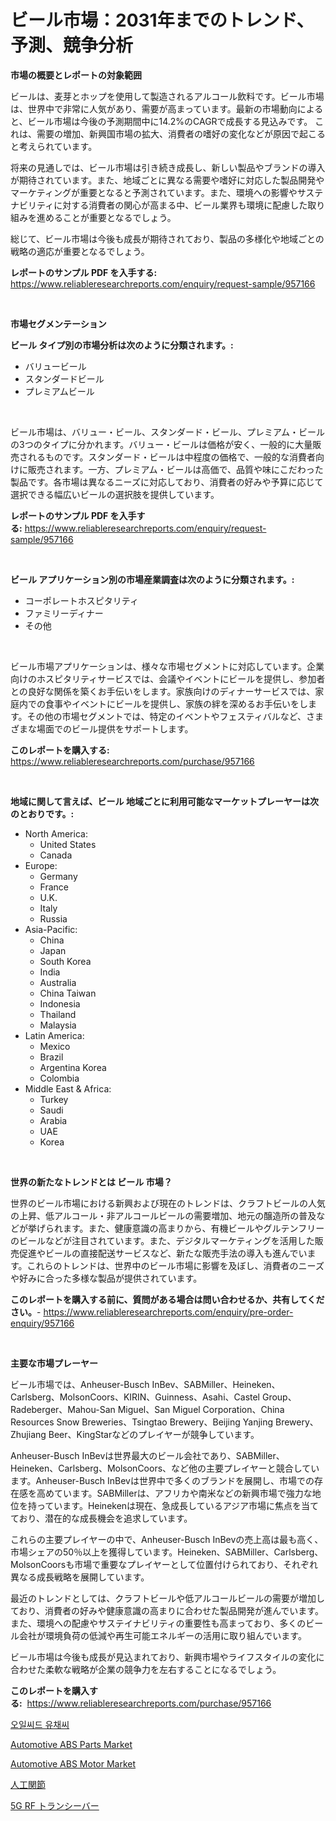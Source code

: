 <p><h1>ビール市場：2031年までのトレンド、予測、競争分析</h1></p><p><strong>市場の概要とレポートの対象範囲</strong></p>
<p><p>ビールは、麦芽とホップを使用して製造されるアルコール飲料です。ビール市場は、世界中で非常に人気があり、需要が高まっています。最新の市場動向によると、ビール市場は今後の予測期間中に14.2%のCAGRで成長する見込みです。 これは、需要の増加、新興国市場の拡大、消費者の嗜好の変化などが原因で起こると考えられています。</p><p>将来の見通しでは、ビール市場は引き続き成長し、新しい製品やブランドの導入が期待されています。また、地域ごとに異なる需要や嗜好に対応した製品開発やマーケティングが重要となると予測されています。また、環境への影響やサステナビリティに対する消費者の関心が高まる中、ビール業界も環境に配慮した取り組みを進めることが重要となるでしょう。</p><p>総じて、ビール市場は今後も成長が期待されており、製品の多様化や地域ごとの戦略の適応が重要となるでしょう。</p></p>
<p><strong>レポートのサンプル PDF を入手する:</strong> <a href="https://www.reliableresearchreports.com/enquiry/request-sample/957166">https://www.reliableresearchreports.com/enquiry/request-sample/957166</a></p>
<p>&nbsp;</p>
<p><strong>市場セグメンテーション</strong></p>
<p><strong>ビール タイプ別の市場分析は次のように分類されます。:</strong></p>
<p><ul><li>バリュービール</li><li>スタンダードビール</li><li>プレミアムビール</li></ul></p>
<p>&nbsp;</p>
<p><p>ビール市場は、バリュー・ビール、スタンダード・ビール、プレミアム・ビールの3つのタイプに分かれます。バリュー・ビールは価格が安く、一般的に大量販売されるものです。スタンダード・ビールは中程度の価格で、一般的な消費者向けに販売されます。一方、プレミアム・ビールは高価で、品質や味にこだわった製品です。各市場は異なるニーズに対応しており、消費者の好みや予算に応じて選択できる幅広いビールの選択肢を提供しています。</p></p>
<p><strong>レポートのサンプル PDF を入手する:</strong>&nbsp;<a href="https://www.reliableresearchreports.com/enquiry/request-sample/957166">https://www.reliableresearchreports.com/enquiry/request-sample/957166</a></p>
<p>&nbsp;</p>
<p><strong> ビール アプリケーション別の市場産業調査は次のように分類されます。:</strong></p>
<p><ul><li>コーポレートホスピタリティ</li><li>ファミリーディナー</li><li>その他</li></ul></p>
<p>&nbsp;</p>
<p><p>ビール市場アプリケーションは、様々な市場セグメントに対応しています。企業向けのホスピタリティサービスでは、会議やイベントにビールを提供し、参加者との良好な関係を築くお手伝いをします。家族向けのディナーサービスでは、家庭内での食事やイベントにビールを提供し、家族の絆を深めるお手伝いをします。その他の市場セグメントでは、特定のイベントやフェスティバルなど、さまざまな場面でのビール提供をサポートします。</p></p>
<p><strong>このレポートを購入する:</strong>&nbsp; <a href="https://www.reliableresearchreports.com/purchase/957166">https://www.reliableresearchreports.com/purchase/957166</a></p>
<p>&nbsp;</p>
<p><strong>地域に関して言えば、ビール 地域ごとに利用可能なマーケットプレーヤーは次のとおりです。:</strong></p>
<p><ul>
    <li>
        North America:
        <ul>
            <li>United States</li>
            <li>Canada</li>
        </ul>
    </li>
    <li>
        Europe:
        <ul>
            <li>Germany</li>
            <li>France</li>
            <li>U.K.</li>
            <li>Italy</li>
            <li>Russia</li>
        </ul>
    </li>
    <li>
        Asia-Pacific:
        <ul>
            <li>China</li>
            <li>Japan</li>
            <li>South Korea</li>
            <li>India</li>
            <li>Australia</li>
            <li>China Taiwan</li>
            <li>Indonesia</li>
            <li>Thailand</li>
            <li>Malaysia</li>
        </ul>
    </li>
    <li>
        Latin America:
        <ul>
            <li>Mexico</li>
            <li>Brazil</li>
            <li>Argentina Korea</li>
            <li>Colombia</li>
        </ul>
    </li>
    <li>
        Middle East & Africa:
        <ul>
            <li>Turkey</li>
            <li>Saudi</li>
            <li>Arabia</li>
            <li>UAE</li>
            <li>Korea</li>
        </ul>
    </li>
    </ul></p>
<p>&nbsp;</p>
<p><strong>世界の新たなトレンドとは ビール 市場？</strong></p>
<p><p>世界のビール市場における新興および現在のトレンドは、クラフトビールの人気の上昇、低アルコール・非アルコールビールの需要増加、地元の醸造所の普及などが挙げられます。また、健康意識の高まりから、有機ビールやグルテンフリーのビールなどが注目されています。また、デジタルマーケティングを活用した販売促進やビールの直接配送サービスなど、新たな販売手法の導入も進んでいます。これらのトレンドは、世界中のビール市場に影響を及ぼし、消費者のニーズや好みに合った多様な製品が提供されています。</p></p>
<p><strong>このレポートを購入する前に、質問がある場合は問い合わせるか、共有してください。</strong>- <a href="https://www.reliableresearchreports.com/enquiry/pre-order-enquiry/957166">https://www.reliableresearchreports.com/enquiry/pre-order-enquiry/957166</a></p>
<p>&nbsp;</p>
<p><strong>主要な市場プレーヤー</strong></p>
<p><p>ビール市場では、Anheuser-Busch InBev、SABMiller、Heineken、Carlsberg、MolsonCoors、KIRIN、Guinness、Asahi、Castel Group、Radeberger、Mahou-San Miguel、San Miguel Corporation、China Resources Snow Breweries、Tsingtao Brewery、Beijing Yanjing Brewery、Zhujiang Beer、KingStarなどのプレイヤーが競争しています。 </p><p>Anheuser-Busch InBevは世界最大のビール会社であり、SABMiller、Heineken、Carlsberg、MolsonCoors、など他の主要プレイヤーと競合しています。Anheuser-Busch InBevは世界中で多くのブランドを展開し、市場での存在感を高めています。SABMillerは、アフリカや南米などの新興市場で強力な地位を持っています。Heinekenは現在、急成長しているアジア市場に焦点を当てており、潜在的な成長機会を追求しています。</p><p>これらの主要プレイヤーの中で、Anheuser-Busch InBevの売上高は最も高く、市場シェアの50％以上を獲得しています。Heineken、SABMiller、Carlsberg、MolsonCoorsも市場で重要なプレイヤーとして位置付けられており、それぞれ異なる成長戦略を展開しています。</p><p>最近のトレンドとしては、クラフトビールや低アルコールビールの需要が増加しており、消費者の好みや健康意識の高まりに合わせた製品開発が進んでいます。また、環境への配慮やサステイナビリティの重要性も高まっており、多くのビール会社が環境負荷の低減や再生可能エネルギーの活用に取り組んでいます。</p><p>ビール市場は今後も成長が見込まれており、新興市場やライフスタイルの変化に合わせた柔軟な戦略が企業の競争力を左右することになるでしょう。</p></p>
<p><strong>このレポートを購入する:</strong>&nbsp;&nbsp;<a href="https://www.reliableresearchreports.com/purchase/957166">https://www.reliableresearchreports.com/purchase/957166</a></p>
<p><p><a href="https://medium.com/@constantinvon/%EC%9C%A0%EC%B1%84%EC%94%A8-%EC%94%A8%EC%95%97-%EC%8B%9C%EC%9E%A5%EC%9D%98-%EA%B7%9C%EB%AA%A8%EB%8A%94-%EA%B8%80%EB%A1%9C%EB%B2%8C-%EC%82%B0%EC%97%85%EC%97%90%EC%84%9C-%EC%B5%9C%EC%A0%81%EC%9D%98-%EB%A7%88%EC%BC%80%ED%8C%85-%EC%B1%84%EB%84%90%EC%9D%84-%EB%B3%B4%EC%97%AC%EC%A4%8D%EB%8B%88%EB%8B%A4-4f23ec91c5dc">오일씨드 유채씨</a></p><p><a href="https://issuu.com/reportprime-2/docs/automotive-abs-parts-market-size-2030.pptx">Automotive ABS Parts Market</a></p><p><a href="https://issuu.com/reportprime-2/docs/automotive-abs-motor-market-size-2030.pptx">Automotive ABS Motor Market</a></p><p><a href="https://github.com/bevdtkn4419963/Market-Research-Report-List-1/blob/main/921599515876.md">人工関節</a></p><p><a href="https://medium.com/@jaylonlesch1993/5g-rf%E3%83%88%E3%83%A9%E3%83%B3%E3%82%B7%E3%83%BC%E3%83%90%E3%83%BC%E5%B8%82%E5%A0%B4%E3%81%AE%E5%88%86%E6%9E%90-%E3%82%B0%E3%83%AD%E3%83%BC%E3%83%90%E3%83%AB%E7%94%A3%E6%A5%AD%E3%81%AE%E5%B1%95%E6%9C%9B%E3%81%A8%E4%BA%88%E6%B8%AC-2024%E5%B9%B4%E3%81%8B%E3%82%892031%E5%B9%B4-8cb1f07d5864">5G RF トランシーバー</a></p></p>